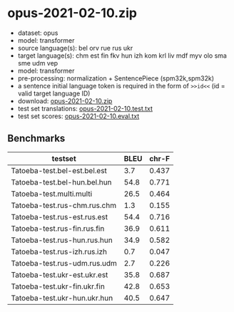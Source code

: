 # opus-2021-02-10.zip

* dataset: opus
* model: transformer
* source language(s): bel orv rue rus ukr
* target language(s): chm est fin fkv hun izh kom krl liv mdf myv olo sma sme udm vep
* model: transformer
* pre-processing: normalization + SentencePiece (spm32k,spm32k)
* a sentence initial language token is required in the form of `>>id<<` (id = valid target language ID)
* download: [opus-2021-02-10.zip](https://object.pouta.csc.fi/Tatoeba-MT-models/zle-fiu/opus-2021-02-10.zip)
* test set translations: [opus-2021-02-10.test.txt](https://object.pouta.csc.fi/Tatoeba-MT-models/zle-fiu/opus-2021-02-10.test.txt)
* test set scores: [opus-2021-02-10.eval.txt](https://object.pouta.csc.fi/Tatoeba-MT-models/zle-fiu/opus-2021-02-10.eval.txt)

## Benchmarks

| testset               | BLEU  | chr-F |
|-----------------------|-------|-------|
| Tatoeba-test.bel-est.bel.est 	| 3.7 	| 0.437 |
| Tatoeba-test.bel-hun.bel.hun 	| 54.8 	| 0.771 |
| Tatoeba-test.multi.multi 	| 26.5 	| 0.464 |
| Tatoeba-test.rus-chm.rus.chm 	| 1.3 	| 0.155 |
| Tatoeba-test.rus-est.rus.est 	| 54.4 	| 0.716 |
| Tatoeba-test.rus-fin.rus.fin 	| 36.9 	| 0.611 |
| Tatoeba-test.rus-hun.rus.hun 	| 34.9 	| 0.582 |
| Tatoeba-test.rus-izh.rus.izh 	| 0.7 	| 0.047 |
| Tatoeba-test.rus-udm.rus.udm 	| 2.7 	| 0.226 |
| Tatoeba-test.ukr-est.ukr.est 	| 35.8 	| 0.687 |
| Tatoeba-test.ukr-fin.ukr.fin 	| 42.8 	| 0.653 |
| Tatoeba-test.ukr-hun.ukr.hun 	| 40.5 	| 0.647 |

